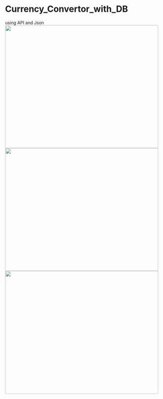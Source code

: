 # Currency_Convertor_with_DB
using API and Json
<img src=https://user-images.githubusercontent.com/81194285/147888065-b1b89a5c-94a5-43bd-a4b5-5edcf06d254c.png width="500" height="400">
<img src=https://user-images.githubusercontent.com/81194285/147888085-afb09361-5f40-4306-8562-6fe21db0f6c3.png width="500" height="400">
<img src=https://user-images.githubusercontent.com/81194285/147888097-cc995c10-ac27-46e0-8bb3-1593a37ba5dd.png width="500" height="400">
